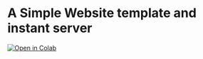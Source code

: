 # A Simple Website template and instant server

[![Open in Colab](https://colab.research.google.com/assets/colab-badge.svg)](https://colab.research.google.com/github/opencoca/startr_simpleweb/blob/master/Running_Flask_on_Google_Colab.ipynb)

